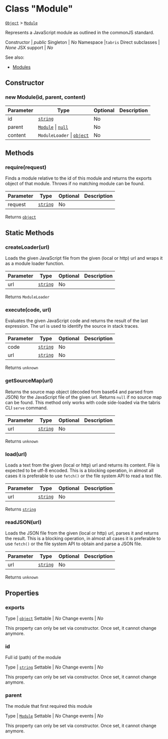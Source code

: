 ---
---
# Class "Module"

<span style="white-space:nowrap;">[`Object`](https://developer.mozilla.org/en-US/docs/Web/JavaScript/Reference/Global_Objects/Object)</span> > <span style="white-space:nowrap;">[`Module`](Module.md)</span>

Represents a JavaScript module as outlined in the commonJS standard.


Constructor | *public*
Singleton | *No*
Namespace |`tabris`
Direct subclasses | *None*
JSX support | *No*


See also:

- [Modules](../modules.md)

## Constructor

### new Module(id, parent, content)

Parameter|Type|Optional|Description
-|-|-|-
id | <span style="white-space:nowrap;">[`string`](https://developer.mozilla.org/en-US/docs/Web/JavaScript/Data_structures#String_type)</span> | No | 
parent | <span style="white-space:nowrap;">[`Module`](Module.md) \| [`null`](https://developer.mozilla.org/en-US/docs/Web/JavaScript/Data_structures#Null_type)</span> | No | 
content | <span style="white-space:nowrap;">`ModuleLoader` \| [`object`](https://developer.mozilla.org/en-US/docs/Web/JavaScript/Reference/Global_Objects/Object)</span> | No | 

## Methods

### require(request)



Finds a module relative to the id of this module and returns the exports object of that module. Throws if no matching module can be found.


Parameter|Type|Optional|Description
-|-|-|-
request | <span style="white-space:nowrap;">[`string`](https://developer.mozilla.org/en-US/docs/Web/JavaScript/Data_structures#String_type)</span> | No | 


Returns <span style="white-space:nowrap;">[`object`](https://developer.mozilla.org/en-US/docs/Web/JavaScript/Reference/Global_Objects/Object)</span>

## Static Methods

### createLoader(url)



Loads the given JavaScript file from the given (local or http) url and wraps it as a module loader function.


Parameter|Type|Optional|Description
-|-|-|-
url | <span style="white-space:nowrap;">[`string`](https://developer.mozilla.org/en-US/docs/Web/JavaScript/Data_structures#String_type)</span> | No | 


Returns <span style="white-space:nowrap;">`ModuleLoader`</span>

### execute(code, url)



Evaluates the given JavaScript code and returns the result of the last expression. The url is used to identify the source in stack traces.


Parameter|Type|Optional|Description
-|-|-|-
code | <span style="white-space:nowrap;">[`string`](https://developer.mozilla.org/en-US/docs/Web/JavaScript/Data_structures#String_type)</span> | No | 
url | <span style="white-space:nowrap;">[`string`](https://developer.mozilla.org/en-US/docs/Web/JavaScript/Data_structures#String_type)</span> | No | 


Returns <span style="white-space:nowrap;">`unknown`</span>

### getSourceMap(url)



Returns the source map object (decoded from base64 and parsed from JSON) for the JavaScript file of the given url. Returns `null` if no source map can be found. This method only works with code side-loaded via the tabris CLI `serve` command.


Parameter|Type|Optional|Description
-|-|-|-
url | <span style="white-space:nowrap;">[`string`](https://developer.mozilla.org/en-US/docs/Web/JavaScript/Data_structures#String_type)</span> | No | 


Returns <span style="white-space:nowrap;">`unknown`</span>

### load(url)



Loads a text from the given (local or http) url and returns its content. File is expected to be utf-8 encoded. This is a blocking operation, in almost all cases it is preferable to use `fetch()` or the file system API to read a text file.


Parameter|Type|Optional|Description
-|-|-|-
url | <span style="white-space:nowrap;">[`string`](https://developer.mozilla.org/en-US/docs/Web/JavaScript/Data_structures#String_type)</span> | No | 


Returns <span style="white-space:nowrap;">[`string`](https://developer.mozilla.org/en-US/docs/Web/JavaScript/Data_structures#String_type)</span>

### readJSON(url)



Loads the JSON file from the given (local or http) url, parses it and returns the result. This is a blocking operation, in almost all cases it is preferable to use `fetch()` or the file system API to obtain and parse a JSON file.


Parameter|Type|Optional|Description
-|-|-|-
url | <span style="white-space:nowrap;">[`string`](https://developer.mozilla.org/en-US/docs/Web/JavaScript/Data_structures#String_type)</span> | No | 


Returns <span style="white-space:nowrap;">`unknown`</span>


## Properties

### exports



Type | <span style="white-space:nowrap;">[`object`](https://developer.mozilla.org/en-US/docs/Web/JavaScript/Reference/Global_Objects/Object)</span>
Settable | *No*
Change events | *No*




This property can only be set via constructor. Once set, it cannot change anymore.

### id


Full id (path) of the module

Type | <span style="white-space:nowrap;">[`string`](https://developer.mozilla.org/en-US/docs/Web/JavaScript/Data_structures#String_type)</span>
Settable | *No*
Change events | *No*




This property can only be set via constructor. Once set, it cannot change anymore.

### parent


The module that first required this module

Type | <span style="white-space:nowrap;">[`Module`](Module.md)</span>
Settable | *No*
Change events | *No*




This property can only be set via constructor. Once set, it cannot change anymore.

